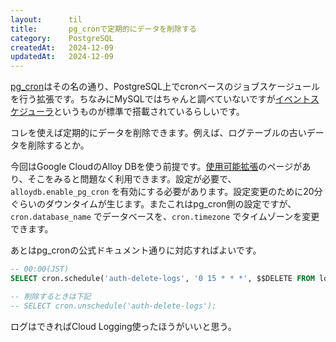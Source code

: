 ```yaml
---
layout:      til
title:       pg_cronで定期的にデータを削除する
category:    PostgreSQL
createdAt:   2024-12-09
updatedAt:   2024-12-09
---
```


[pg_cron](https://github.com/citusdata/pg_cron)はその名の通り、PostgreSQL上でcronベースのジョブスケージュールを行う拡張です。ちなみにMySQLではちゃんと調べていないですが[イベントスケジューラ](https://dev.mysql.com/doc/refman/8.0/ja/events-overview.html)というものが標準で搭載されているらしいです。

コレを使えば定期的にデータを削除できます。例えば、ログテーブルの古いデータを削除するとか。

今回はGoogle CloudのAlloy DBを使う前提です。[使用可能拡張](https://cloud.google.com/alloydb/docs/reference/extensions)のページがあり、そこをみると問題なく利用できます。設定が必要で、 `alloydb.enable_pg_cron` を有効にする必要があります。設定変更のために20分ぐらいのダウンタイムが生じます。またこれはpg_cron側の設定ですが、 `cron.database_name` でデータベースを、`cron.timezone` でタイムゾーンを変更できます。

あとはpg_cronの公式ドキュメント通りに対応すればよいです。

```sql
-- 00:00(JST)
SELECT cron.schedule('auth-delete-logs', '0 15 * * *', $$DELETE FROM logs WHERE created_at < now() - interval '90 days'$$);

-- 削除するときは下記
-- SELECT cron.unschedule('auth-delete-logs');
```

ログはできればCloud Logging使ったほうがいいと思う。
